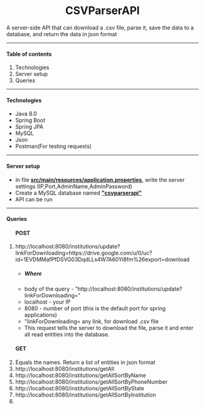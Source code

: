  <h1 align="center">CSVParserAPI</h1>

A server-side API that can download a .csv file, parse it, 
save the data to a database, and return the data in json format
__________________________

<h4>Table of contents</h4>
<ol>
    <li>Technologies</li>
    <li>Server setup</li>
    <li>Queries</li>
</ol>

__________________________
<h4>Technologies</h4>
<ul>
    <li>Java 8.0</li>
    <li>Spring Boot</li>
    <li>Spring JPA</li>
    <li>MySQL</li>
    <li>Json</li>
    <li>Postman(For testing requests)</li>
</ul>
<b><u></u></b>

_____________________________

<h4>Server setup</h4>
<ul>
    <li>In file <b><u>src/main/resources/application.properties</u></b>, write the server settings
(IP,Port,AdminName,AdminPassword)</li>
    <li>Сreate a MySQL database named <b><u>"csvparserapi"</u></b></li>
    <li>API can be run</li>
</ul>

____________________
<h4>Queries</h4>
<ol>
    <h4>POST</h4>
    <li>http://localhost:8080/institutions/update?linkForDownloading=https://drive.google.com/u/0/uc?id=1EVDMMafPfDSVG03DqdLLs4W7A60Yi8fm%26export=download
<ul>
    <li><h5>Where</h5></li>
    <li>body of the query - "http://localhost:8080/institutions/update?linkForDownloading="</li>
    <li>localhost - your IP</li>
    <li>8080 - number of port (this is the default port for spring applications)</li>
    <li>"linkForDownloading= any link, for download .csv file</li>
    <li>This request tells the server to download the file, parse it and enter all read entities into the database.</li>
</ul>
    <h4>GET</h4>
    <li>Equals the names. Return a list of entities in json format</li>
    <li>http://localhost:8080/institutions/getAll</li>
    <li>http://localhost:8080/institutions/getAllSortByName</li>
    <li>http://localhost:8080/institutions/getAllSortByPhoneNumber</li>
    <li>http://localhost:8080/institutions/getAllSortByState</li> 
    <li>http://localhost:8080/institutions/getAllSortByInstitution</li>
    <li></li>
</ol>
